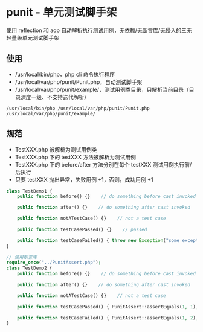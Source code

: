 # punit - 单元测试脚手架
使用 reflection 和 aop 自动解析执行测试用例，无依赖/无断言库/无侵入的三无轻量级单元测试脚手架

## 使用
- /usr/local/bin/php，php cli 命令执行程序
- /usr/local/var/php/punit/Punit.php，自动测试脚手架
- /usr/local/var/php/punit/example/，测试用例类目录，只解析当前目录（目录深度一级、不支持迭代解析）
```shell
/usr/local/bin/php /usr/local/var/php/punit/Punit.php /usr/local/var/php/punit/example/
```

## 规范
- TestXXX.php 被解析为测试用例类
- TestXXX.php 下的 testXXX 方法被解析为测试用例
- TestXXX.php 下的 before/after 方法分别在每个 testXXX 测试用例执行前/后执行
- 只要 testXXX 抛出异常，失败用例 +1，否则，成功用例 +1
```php
class TestDemo1 {
    public function before() {}    // do something before cast invoked

    public function after() {}    // do something after cast invoked

    public function notATestCase() {}    // not a test case
    
    public function testCasePassed() {}    // passed

    public function testCaseFailed() { throw new Exception("some exception"); }    // failed
}
```
```php
// 使用断言库
require_once("../PunitAssert.php");
class TestDemo2 {
    public function before() {}    // do something before cast invoked

    public function after() {}    // do something after cast invoked

    public function notATestCase() {}    // not a test case
    
    public function testCasePassed() { PunitAssert::assertEquals(1, 1); }    // passed

    public function testCaseFailed() { PunitAssert::assertEquals(1, 2); }    // failed
}
```
